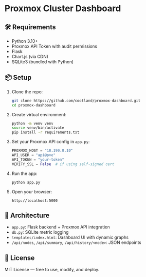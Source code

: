 # Proxmox Cluster Dashboard

## 🛠 Requirements

- Python 3.10+
- Proxmox API Token with audit permissions
- Flask
- Chart.js (via CDN)
- SQLite3 (bundled with Python)

## 📦 Setup

1. Clone the repo:
   ```bash
   git clone https://github.com/cootland/proxmox-dashboard.git
   cd proxmox-dashboard
   ```

2. Create virtual environment:
   ```bash
   python -m venv venv
   source venv/bin/activate
   pip install -r requirements.txt
   ```

3. Set your Proxmox API config in `app.py`:
   ```python
   PROXMOX_HOST = "10.190.0.10"
   API_USER = "api@pve"
   API_TOKEN = "your-token"
   VERIFY_SSL = False  # if using self-signed cert
   ```

4. Run the app:
   ```bash
   python app.py
   ```

5. Open your browser:
   ```
   http://localhost:5000
   ```

## 🧠 Architecture

- `app.py`: Flask backend + Proxmox API integration
- `db.py`: SQLite metric logging
- `templates/index.html`: Dashboard UI with dynamic graphs
- `/api/nodes`, `/api/summary`, `/api/history/<node>`: JSON endpoints

## 📜 License

MIT License — free to use, modify, and deploy.
